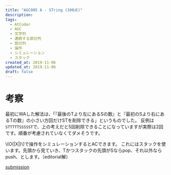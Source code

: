 ```yaml
---
title: "AGC005 A - STring (300点)"
description:
tags:
  - AtCoder
  - AGC
  - 文字列
  - 連続する部分列
  - 部分列
  - 操作
  - シミュレーション
  - スタック
created_at: 2019-11-06
updated_at: 2019-11-06
draft: false
---
```


# 考察
最初にWAした解法は、「『最後のTより左にあるSの数』と『最初のSより右にあるTの数』の小さい方回だけSTを削除できる」というものでした。
反例は`STTTTTSSSSST`で、上の考えだと5回削除できることになっていますが実際は2回です。順番が考慮されていなくてダメそうです。

\\(O(|X|)\\)で操作をシミュレーションするとACできます。
これにはスタックを使います。先頭から見ていき、Tかつスタックの先頭がSならpop、それ以外ならpush、とします。（editorial解）

[submission](https://atcoder.jp/contests/agc005/submissions/8315399)


